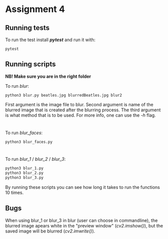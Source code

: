 # Assignment 4

## Running tests

To run the test install **_pytest_** and run it with:

```console
pytest
```

## Running scripts

**NB! Make sure you are in the right folder**

To run _blur_:

```console
python3 blur.py beatles.jpg blurredBeatles.jpg blur2
```

First argument is the image file to blur. Second argument is name of the blurred image that is created after the blurring process. The third argument is what method that is to be used. For more info, one can use the _-h_ flag.

#

To run _blur_faces_:

```console
python3 blur_faces.py
```

#

To run _blur_1_ / _blur_2_ / _blur_3_:

```bash
python3 blur_1.py
python3 blur_2.py
python3 blur_3.py
```

By running these scripts you can see how long it takes to run the functions 10 times.  

## Bugs

When using blur_1 or blur_3 in blur (user can choose in commandline), the blurred image apears white in the "preview window" (_cv2.imshow()_), but the saved image will be blurred (_cv2.imwrite()_).
